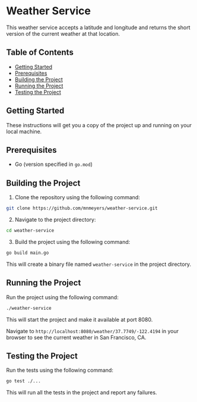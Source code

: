 Weather Service
================

This weather service accepts a latitude and longitude and returns the short version of the current weather at that location.


Table of Contents
-----------------

* [Getting Started](#getting-started)
* [Prerequisites](#prerequisites)
* [Building the Project](#building-the-project)
* [Running the Project](#running-the-project)
* [Testing the Project](#testing-the-project)


Getting Started
---------------

These instructions will get you a copy of the project up and running on your local machine.


Prerequisites
------------

* Go (version specified in `go.mod`)

Building the Project
---------------------

1. Clone the repository using the following command:
```bash
git clone https://github.com/mnmeyers/weather-service.git
```
2. Navigate to the project directory:
```bash
cd weather-service
```
3. Build the project using the following command:
```bash
go build main.go
```
This will create a binary file named `weather-service` in the project directory.


Running the Project
---------------------

Run the project using the following command:
```bash
./weather-service
```
This will start the project and make it available at port 8080.

Navigate to `http://localhost:8080/weather/37.7749/-122.4194` in your browser to see the current weather in San Francisco, CA.

Testing the Project
---------------------
Run the tests using the following command:
```bash
go test ./...
```
This will run all the tests in the project and report any failures.